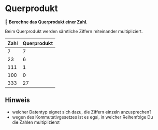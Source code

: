
# Querprodukt

**🎯 Berechne das Querprodukt einer Zahl.**

Beim Querprodukt werden sämtliche Ziffern miteinander multipliziert.

| Zahl | Querprodukt |
|------|-------------|
|    7 |  7 |
|   23 |  6 |
|  111 |  1 |
|  100 |  0 |
|  333 |  27 |


## Hinweis

* welcher Datentyp eignet sich dazu, die Ziffern einzeln anzusprechen?
* wegen des Kommutativgesetzes ist es egal, in welcher Reihenfolge Du die Zahlen multiplizierst
